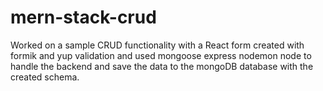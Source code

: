 # mern-stack-crud
Worked on a sample CRUD functionality with a React form created with formik and yup validation and used mongoose express nodemon node to handle the backend and save the data to the mongoDB database with the created schema.
